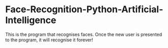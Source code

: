 # Face-Recognition-Python-Artificial-Intelligence
This is the program that recognises faces. Once the new user is presented to the program, it will recognise it forever!
